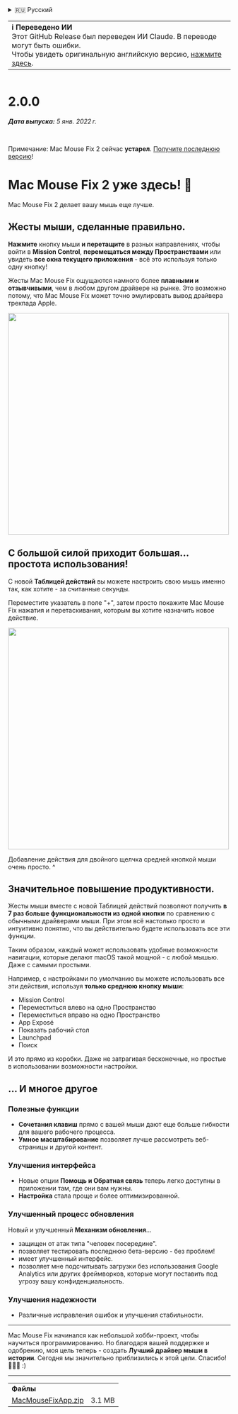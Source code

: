 <details>
<summary>🇷🇺 Русский</summary>

[🇬🇧 English (GitHub Release)](https://github.com/noah-nuebling/mac-mouse-fix/releases/tag/2.0.0)\
[🇦🇩 Català](https://redirect.macmousefix.com/?target=mmf-release&tag=2.0.0&locale=ca)\
[🇩🇪 Deutsch](https://redirect.macmousefix.com/?target=mmf-release&tag=2.0.0&locale=de)\
[🇪🇸 Español](https://redirect.macmousefix.com/?target=mmf-release&tag=2.0.0&locale=es)\
[🇫🇷 Français](https://redirect.macmousefix.com/?target=mmf-release&tag=2.0.0&locale=fr)\
[🇮🇩 Indonesia](https://redirect.macmousefix.com/?target=mmf-release&tag=2.0.0&locale=id)\
[🇮🇹 Italiano](https://redirect.macmousefix.com/?target=mmf-release&tag=2.0.0&locale=it)\
[🇭🇺 Magyar](https://redirect.macmousefix.com/?target=mmf-release&tag=2.0.0&locale=hu)\
[🇳🇱 Nederlands](https://redirect.macmousefix.com/?target=mmf-release&tag=2.0.0&locale=nl)\
[🇵🇱 Polski](https://redirect.macmousefix.com/?target=mmf-release&tag=2.0.0&locale=pl)\
[🇧🇷 Português (Brasil)](https://redirect.macmousefix.com/?target=mmf-release&tag=2.0.0&locale=pt-BR)\
[🇵🇹 Português (Portugal)](https://redirect.macmousefix.com/?target=mmf-release&tag=2.0.0&locale=pt-PT)\
[🇷🇴 Română](https://redirect.macmousefix.com/?target=mmf-release&tag=2.0.0&locale=ro)\
[🇸🇪 Svenska](https://redirect.macmousefix.com/?target=mmf-release&tag=2.0.0&locale=sv)\
[🇻🇳 Tiếng Việt](https://redirect.macmousefix.com/?target=mmf-release&tag=2.0.0&locale=vi)\
[🇹🇷 Türkçe](https://redirect.macmousefix.com/?target=mmf-release&tag=2.0.0&locale=tr)\
[🇨🇿 Čeština](https://redirect.macmousefix.com/?target=mmf-release&tag=2.0.0&locale=cs)\
[🇬🇷 Ελληνικά](https://redirect.macmousefix.com/?target=mmf-release&tag=2.0.0&locale=el)\
**🇷🇺 Русский**\
[🇺🇦 Українська](https://redirect.macmousefix.com/?target=mmf-release&tag=2.0.0&locale=uk)\
[🇮🇱 עברית](https://redirect.macmousefix.com/?target=mmf-release&tag=2.0.0&locale=he)\
[🇸🇦 العربية](https://redirect.macmousefix.com/?target=mmf-release&tag=2.0.0&locale=ar)\
[🇮🇳 हिन्दी](https://redirect.macmousefix.com/?target=mmf-release&tag=2.0.0&locale=hi)\
[🇹🇭 ไทย](https://redirect.macmousefix.com/?target=mmf-release&tag=2.0.0&locale=th)\
[🇨🇳 中文 (简体)](https://redirect.macmousefix.com/?target=mmf-release&tag=2.0.0&locale=zh-Hans)\
[🇨🇳 中文 (繁體)](https://redirect.macmousefix.com/?target=mmf-release&tag=2.0.0&locale=zh-Hant)\
[🇭🇰 中文（香港)](https://redirect.macmousefix.com/?target=mmf-release&tag=2.0.0&locale=zh-HK)\
[🇯🇵 日本語](https://redirect.macmousefix.com/?target=mmf-release&tag=2.0.0&locale=ja)\
[🇰🇷 한국어](https://redirect.macmousefix.com/?target=mmf-release&tag=2.0.0&locale=ko)\
[Help translate Mac Mouse Fix to different languages!](https://github.com/noah-nuebling/mac-mouse-fix/discussions/731)
</details>
<table align=><td>
<b>ℹ️ Переведено ИИ</b><br>
Этот GitHub Release был переведен ИИ Claude. В переводе могут быть ошибки.<br>
Чтобы увидеть оригинальную английскую версию, <a href="https://github.com/noah-nuebling/mac-mouse-fix/releases/tag/2.0.0">нажмите здесь</a>.
</td></table>

<table></table>

# 2.0.0
***Дата выпуска:** 5 янв. 2022 г.*

<br>

Примечание: Mac Mouse Fix 2 сейчас **устарел**. [Получите последнюю версию](https://redirect.macmousefix.com/?target=mmf-releases-overview&locale=ru)!

# Mac Mouse Fix 2 уже здесь! 🎉

Mac Mouse Fix 2 делает вашу мышь еще лучше.

## Жесты мыши, сделанные правильно.

**Нажмите** кнопку мыши **и перетащите** в разных направлениях, чтобы войти в **Mission Control**, **перемещаться между Пространствами** или увидеть **все окна текущего приложения** - всё это используя только одну кнопку!

Жесты Mac Mouse Fix ощущаются намного более **плавными и отзывчивыми**, чем в любом другом драйвере на рынке.
Это возможно потому, что Mac Mouse Fix может точно эмулировать вывод драйвера трекпада Apple.

<img width=500px src="https://user-images.githubusercontent.com/40808343/149643011-cc3311f1-af5c-453a-8206-2c6496d73d61.gif">

## С большой силой приходит большая... простота использования!

С новой **Таблицей действий** вы можете настроить свою мышь именно так, как хотите - за считанные секунды.

Переместите указатель в поле "+", затем просто покажите Mac Mouse Fix нажатия и перетаскивания, которым вы хотите назначить новое действие.

<img width=500px src="https://user-images.githubusercontent.com/40808343/149642392-d0e25cf9-b49b-4398-b2e9-af2e810c8594.gif">

Добавление действия для двойного щелчка средней кнопкой мыши очень просто. ^

## Значительное повышение продуктивности.

Жесты мыши вместе с новой Таблицей действий позволяют получить **в 7 раз больше функциональности из одной кнопки** по сравнению с обычными драйверами мыши. При этом всё настолько просто и интуитивно понятно, что вы действительно будете использовать все эти функции.

Таким образом, каждый может использовать удобные возможности навигации, которые делают macOS такой мощной - с любой мышью. Даже с самыми простыми.

Например, с настройками по умолчанию вы можете использовать все эти действия, используя **только среднюю кнопку мыши**:

- Mission Control
- Переместиться влево на одно Пространство
- Переместиться вправо на одно Пространство
- App Exposé
- Показать рабочий стол
- Launchpad
- Поиск

И это прямо из коробки. Даже не затрагивая бесконечные, но простые в использовании возможности настройки.

## ... И многое другое

### Полезные функции

- **Сочетания клавиш** прямо с вашей мыши дают еще больше гибкости для вашего рабочего процесса.
- **Умное масштабирование** позволяет лучше рассмотреть веб-страницы и другой контент.

### Улучшения интерфейса

- Новые опции **Помощь и Обратная связь** теперь легко доступны в приложении там, где они вам нужны.
- **Настройка** стала проще и более оптимизированной.

### Улучшенный процесс обновления

Новый и улучшенный **Механизм обновления**...

- защищен от атак типа "человек посередине".
- позволяет тестировать последнюю бета-версию - без проблем!
- имеет улучшенный интерфейс.
- позволяет мне подсчитывать загрузки без использования Google Analytics или других фреймворков, которые могут поставить под угрозу вашу конфиденциальность.

### Улучшения надежности

- Различные исправления ошибок и улучшения стабильности.

---

Mac Mouse Fix начинался как небольшой хобби-проект, чтобы научиться программированию. Но благодаря вашей поддержке и одобрению, моя цель теперь - создать **Лучший драйвер мыши в истории**. Сегодня мы значительно приблизились к этой цели. Спасибо! 🚀🚀🚀 :)

---

<table align="start">
<tr>
    <td colspan=2>
        <b>Файлы</b>
    </td>
</tr>
<tr>
    <td><a href="https://github.com/noah-nuebling/mac-mouse-fix/releases/download/2.0.0/MacMouseFixApp.zip">MacMouseFixApp.zip</a></td>
    <td>3.1 MB</td>
</tr>
</table>